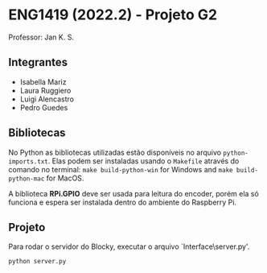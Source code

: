 # ENG1419 (2022.2) - Projeto G2

Professor: Jan K. S.

## Integrantes

- Isabella Mariz
- Laura Ruggiero
- Luigi Alencastro
- Pedro Guedes

## Bibliotecas

No Python as bibliotecas utilizadas estão disponíveis no arquivo `python-imports.txt`. Elas podem ser instaladas usando o `Makefile` através do comando no terminal: `make build-python-win` for Windows and `make build-python-mac` for MacOS.

A biblioteca **RPi.GPIO** deve ser usada para leitura do encoder, porém ela só funciona e espera ser instalada dentro do ambiente do Raspberry Pi.

## Projeto

Para rodar o servidor do Blocky, executar o arquivo `Interface\server.py'.

`python server.py`
